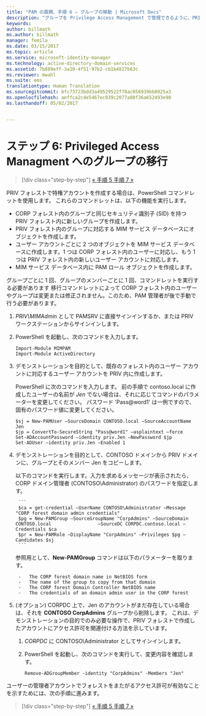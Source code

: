 ```yaml
---
title: "PAM の展開、手順 6 – グループの移動 | Microsoft Docs"
description: "グループを Privilege Access Management で管理できるように、PRIV フォレストに移動します。"
keywords: 
author: billmath
ms.author: billmath
manager: femila
ms.date: 03/15/2017
ms.topic: article
ms.service: microsoft-identity-manager
ms.technology: active-directory-domain-services
ms.assetid: 7b689eff-3a10-4f51-97b2-cb1b4827b63c
ms.reviewer: mwahl
ms.suite: ems
translationtype: Human Translation
ms.sourcegitcommit: bfc73723bdd3a49529522f78ac056939bb8025a3
ms.openlocfilehash: aeffca2c4e5467ec039c2077a88f36a652493e90
ms.lasthandoff: 05/02/2017


---
```


# <a name="step-6--transition-a-group-to-privileged-access-management"></a>ステップ 6: Privileged Access Managment へのグループの移行

>[!div class="step-by-step"]
[« 手順 5 ](step-5-establish-trust-between-priv-corp-forests.md)
[手順 7 »](step-7-elevate-user-access.md)

PRIV フォレストで特権アカウントを作成する場合は、PowerShell コマンドレットを使用します。 これらのコマンドレットは、以下の機能を実行します。

- CORP フォレスト内のグループと同じセキュリティ識別子 (SID) を持つ PRIV フォレスト内に新しいグループを作成します。  
- PRIV フォレスト内のグループに対応する MIM サービス データベースにオブジェクトを作成します。  
- ユーザー アカウントごとに 2 つのオブジェクトを MIM サービス データベースに作成します。1 つは CORP フォレスト内のユーザーに対応し、もう 1 つは PRIV フォレスト内の新しいユーザー アカウントに対応します。  
- MIM サービス データベース内に PAM ロール オブジェクトを作成します。  

グループごとに 1 回、グループのメンバーごとに 1 回、コマンドレットを実行する必要があります 移行コマンドレットによって CORP フォレスト内のユーザーやグループは変更または修正されません。このため、PAM 管理者が後で手動で行う必要があります。

1. *PRIV\MIMAdmin* として PAMSRV に直接サインインするか、または PRIV ワークステーションからサインインします。

2.  PowerShell を起動し、次のコマンドを入力します。

    ```
    Import-Module MIMPAM
    Import-Module ActiveDirectory
    ```

3.  デモンストレーションを目的として、既存のフォレスト内のユーザー アカウントに対応するユーザー アカウントを PRIV 内に作成します。

    PowerShell に次のコマンドを入力します。  前の手順で contoso.local に作成したユーザーの名前が *Jen* でない場合は、それに応じてコマンドのパラメーターを変更してください。 パスワード 'Pass@word1' は一例ですので、固有のパスワード値に変更してください。

    ```
    $sj = New-PAMUser –SourceDomain CONTOSO.local –SourceAccountName Jen
    $jp = ConvertTo-SecureString "Pass@word1" –asplaintext –force
    Set-ADAccountPassword –identity priv.Jen –NewPassword $jp
    Set-ADUser –identity priv.Jen –Enabled 1
    ```

4. デモンストレーションを目的として、CONTOSO ドメインから PRIV ドメインに、グループとそのメンバー Jen をコピーします。

    以下のコマンドを実行します。入力を求めるメッセージが表示されたら、CORP ドメイン管理者 (CONTOSO\Administrator) のパスワードを指定します。

        ```
        $ca = get-credential –UserName CONTOSO\Administrator –Message "CORP forest domain admin credentials"
        $pg = New-PAMGroup –SourceGroupName "CorpAdmins" –SourceDomain CONTOSO.local                 –SourceDC CORPDC.contoso.local –Credentials $ca
        $pr = New-PAMRole –DisplayName "CorpAdmins" –Privileges $pg –Candidates $sj
        ```

    参照用として、**New-PAMGroup** コマンドは以下のパラメーターを取ります。

        -   The CORP forest domain name in NetBIOS form  
        -   The name of the group to copy from that domain  
        -   The CORP forest Domain Controller NetBIOS name  
        -   The credentials of an domain admin user in the CORP forest  

5.  (オプション) CORPDC 上で、Jen のアカウントがまだ存在している場合は、それを **CONTOSO CorpAdmins** グループから削除します。  これは、デモンストレーションの目的でのみ必要な操作で、PRIV フォレストで作成したアカウントにアクセス許可を関連付ける方法を示しています。

    1.  *CORPDC* に CONTOSO\Administrator としてサインインします。

    2.  PowerShell を起動し、次のコマンドを実行して、変更内容を確認します。

        ```
        Remove-ADGroupMember -identity "CorpAdmins" -Members "Jen"
        ```


ユーザーの管理者アカウントでフォレストをまたがるアクセス許可が有効なことを示すためには、次の手順に進みます。

>[!div class="step-by-step"]
[« 手順 5 ](step-5-establish-trust-between-priv-corp-forests.md)
[手順 7 »](step-7-elevate-user-access.md)

